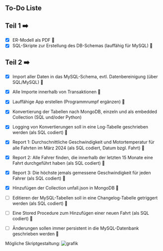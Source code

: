 ## To-Do Liste

## Teil 1 ➡️
- [X] ER-Modell als PDF 🔴
- [X] SQL-Skripte zur Erstellung des DB-Schemas (lauffähig für MySQL) 🔴

## Teil 2 ➡️
- [X] Import aller Daten in das MySQL-Schema, evtl. Datenbereinigung (über SQL/MySQL) 🔴
- [X] Alle Importe innerhalb von Transaktionen 🔴
- [X] Lauffähige App erstellen (Programmrumpf ergänzen) 🔴
- [X] Konvertierung der Tabellen nach MongoDB, einzeln und als embedded Collection (SQL und/oder Python)
- [X] Logging von Konvertierungen soll in eine Log-Tabelle geschrieben werden (als SQL codiert) 🔴
- [X] Report 1: Durchschnittliche Geschwindigkeit und Motortemperatur für alle Fahrten im März 2024 (als SQL codiert, Datum bzgl. Fahrt) 🔴
- [X] Report 2: Alle Fahrer finden, die innerhalb der letzten 15 Monate eine Fahrt durchgeführt haben (als SQL codiert) 🔴
- [X] Report 3: Die höchste jemals gemessene Geschwindigkeit für jeden Fahrer (als SQL codiert) 🔴
- [X] Hinzufügen der Collection unfall.json in MongoDB 🔴
- [ ] Editieren der MySQL-Tabellen soll in eine Changelog-Tabelle getriggert werden (als SQL codiert) 🔴
- [ ] Eine Stored Procedure zum Hinzufügen einer neuen Fahrt (als SQL codiert) 🔴
- [ ] Änderungen sollen immer persistent in die MySQL-Datenbank geschrieben werden 🔴


Mögliche Skriptgestaltung:
![grafik](https://github.com/user-attachments/assets/91f65873-4036-46ca-bb5a-86627f044b53)




     
